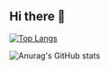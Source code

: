 ## Hi there 👋

[![Top Langs](https://github-readme-stats.vercel.app/api/top-langs/?username=bobaesj)](https://github.com/anuraghazra/github-readme-stats)


![Anurag's GitHub stats](https://github-readme-stats.vercel.app/api?username=bobaesj&hide=contribs,prs&show_icons=true&theme=테마)

